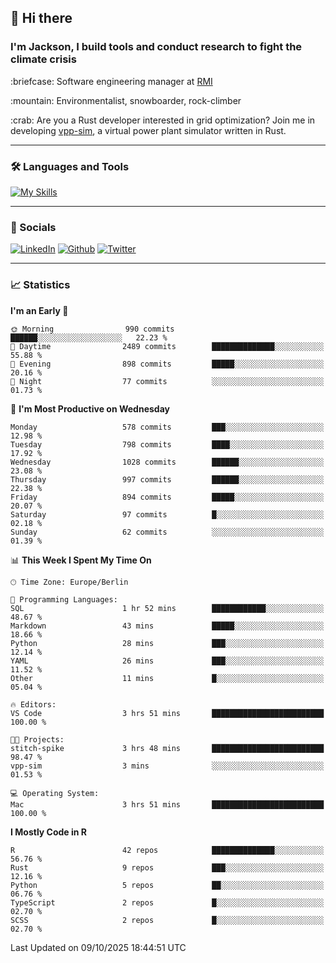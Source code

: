 ## :wave: Hi there
### I'm Jackson, I build tools and conduct research to fight the climate crisis
<p> :briefcase: Software engineering manager at <a href="https://rmi.org/" alt="RMI">RMI</a></p>
<p> :mountain: Environmentalist, snowboarder, rock-climber</p>
<p> :crab: Are you a Rust developer interested in grid optimization? Join me in developing <a href="https://github.com/jdhoffa/vpp-sim" alt="vpp-sim">vpp-sim</a>, a virtual power plant simulator written in Rust.</p>

---

### :hammer_and_wrench: Languages and Tools

[![My Skills](https://skillicons.dev/icons?i=r,python,rust,docker,js,ts,neovim,azure,postgresql,react,html,css&perline=6&theme=dark)](https://skillicons.dev)

---

### :iphone: Socials

[![LinkedIn](https://skillicons.dev/icons?i=linkedin&theme=dark)](https://www.linkedin.com/in/jackson-hoffart/) 
[![Github](https://skillicons.dev/icons?i=github&theme=dark)](https://github.com/jdhoffa) 
[![Twitter](https://skillicons.dev/icons?i=twitter&theme=dark)](https://twitter.com/jdhoffart) 

---

### :chart_with_upwards_trend: Statistics

 
<!--START_SECTION:waka-->
**I'm an Early 🐤** 

```text
🌞 Morning                990 commits         ██████░░░░░░░░░░░░░░░░░░░   22.23 % 
🌆 Daytime                2489 commits        ██████████████░░░░░░░░░░░   55.88 % 
🌃 Evening                898 commits         █████░░░░░░░░░░░░░░░░░░░░   20.16 % 
🌙 Night                  77 commits          ░░░░░░░░░░░░░░░░░░░░░░░░░   01.73 % 
```
📅 **I'm Most Productive on Wednesday** 

```text
Monday                   578 commits         ███░░░░░░░░░░░░░░░░░░░░░░   12.98 % 
Tuesday                  798 commits         ████░░░░░░░░░░░░░░░░░░░░░   17.92 % 
Wednesday                1028 commits        ██████░░░░░░░░░░░░░░░░░░░   23.08 % 
Thursday                 997 commits         ██████░░░░░░░░░░░░░░░░░░░   22.38 % 
Friday                   894 commits         █████░░░░░░░░░░░░░░░░░░░░   20.07 % 
Saturday                 97 commits          █░░░░░░░░░░░░░░░░░░░░░░░░   02.18 % 
Sunday                   62 commits          ░░░░░░░░░░░░░░░░░░░░░░░░░   01.39 % 
```


📊 **This Week I Spent My Time On** 

```text
🕑︎ Time Zone: Europe/Berlin

💬 Programming Languages: 
SQL                      1 hr 52 mins        ████████████░░░░░░░░░░░░░   48.67 % 
Markdown                 43 mins             █████░░░░░░░░░░░░░░░░░░░░   18.66 % 
Python                   28 mins             ███░░░░░░░░░░░░░░░░░░░░░░   12.14 % 
YAML                     26 mins             ███░░░░░░░░░░░░░░░░░░░░░░   11.52 % 
Other                    11 mins             █░░░░░░░░░░░░░░░░░░░░░░░░   05.04 % 

🔥 Editors: 
VS Code                  3 hrs 51 mins       █████████████████████████   100.00 % 

🐱‍💻 Projects: 
stitch-spike             3 hrs 48 mins       █████████████████████████   98.47 % 
vpp-sim                  3 mins              ░░░░░░░░░░░░░░░░░░░░░░░░░   01.53 % 

💻 Operating System: 
Mac                      3 hrs 51 mins       █████████████████████████   100.00 % 
```

**I Mostly Code in R** 

```text
R                        42 repos            ██████████████░░░░░░░░░░░   56.76 % 
Rust                     9 repos             ███░░░░░░░░░░░░░░░░░░░░░░   12.16 % 
Python                   5 repos             ██░░░░░░░░░░░░░░░░░░░░░░░   06.76 % 
TypeScript               2 repos             █░░░░░░░░░░░░░░░░░░░░░░░░   02.70 % 
SCSS                     2 repos             █░░░░░░░░░░░░░░░░░░░░░░░░   02.70 % 
```




 Last Updated on 09/10/2025 18:44:51 UTC
<!--END_SECTION:waka-->
